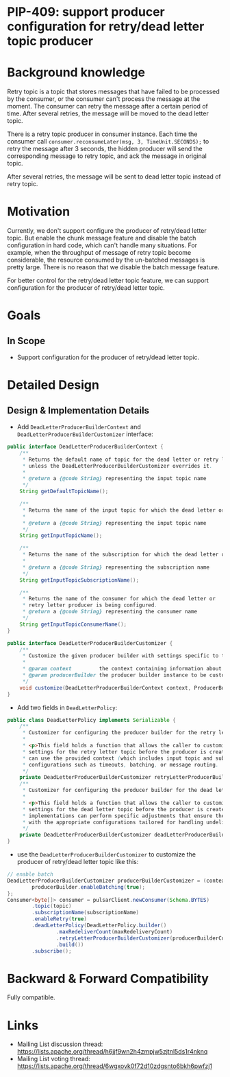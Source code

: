 
# PIP-409: support producer configuration for retry/dead letter topic producer

# Background knowledge

Retry topic is a topic that stores messages that have failed to be processed by the consumer, or the consumer can't process the message at the moment. 
The consumer can retry the message after a certain period of time. After several retries, the message will be moved to the dead letter topic.

There is a retry topic producer in consumer instance. Each time the consumer call `consumer.reconsumeLater(msg, 3, TimeUnit.SECONDS);` 
to retry the message after 3 seconds, the hidden producer will send the corresponding message to retry topic, and ack the message in original topic.

After several retries, the message will be sent to dead letter topic instead of retry topic.


# Motivation

Currently, we don't support configure the producer of retry/dead letter topic. But enable the chunk message feature
and disable the batch configuration in hard code, which can't handle many situations. For example, when the throughput 
of message of retry topic become considerable, the resource consumed by the un-batched messages is pretty large. 
There is no reason that we disable the batch message feature.

For better control for the retry/dead letter topic feature, we can support configuration for the producer of 
retry/dead letter topic.

# Goals

## In Scope

- Support configuration for the producer of retry/dead letter topic.


# Detailed Design

## Design & Implementation Details

- Add `DeadLetterProducerBuilderContext` and `DeadLetterProducerBuilderCustomizer` interface:
```java
public interface DeadLetterProducerBuilderContext {
    /**
     * Returns the default name of topic for the dead letter or retry letter producer. This topic name is used
     * unless the DeadLetterProducerBuilderCustomizer overrides it.
     *
     * @return a {@code String} representing the input topic name
     */
    String getDefaultTopicName();

    /**
     * Returns the name of the input topic for which the dead letter or retry letter producer is being configured.
     *
     * @return a {@code String} representing the input topic name
     */
    String getInputTopicName();

    /**
     * Returns the name of the subscription for which the dead letter or retry letter producer is being configured.
     *
     * @return a {@code String} representing the subscription name
     */
    String getInputTopicSubscriptionName();

    /**
     * Returns the name of the consumer for which the dead letter or
     * retry letter producer is being configured.
     * @return a {@code String} representing the consumer name
     */
    String getInputTopicConsumerName();
}

public interface DeadLetterProducerBuilderCustomizer {
    /**
     * Customize the given producer builder with settings specific to the topic context provided.
     *
     * @param context         the context containing information about the input topic and the subscription
     * @param producerBuilder the producer builder instance to be customized
     */
    void customize(DeadLetterProducerBuilderContext context, ProducerBuilder<byte[]> producerBuilder);
}
```

- Add two fields in `DeadLetterPolicy`:
```java
public class DeadLetterPolicy implements Serializable {
    /**
     * Customizer for configuring the producer builder for the retry letter topic.
     *
     * <p>This field holds a function that allows the caller to customize the producer builder
     * settings for the retry letter topic before the producer is created. The customization logic
     * can use the provided context (which includes input topic and subscription details) to adjust
     * configurations such as timeouts, batching, or message routing.
     */
    private DeadLetterProducerBuilderCustomizer retryLetterProducerBuilderCustomizer;
    /**
     * Customizer for configuring the producer builder for the dead letter topic.
     *
     * <p>This field holds a function that allows the caller to customize the producer builder
     * settings for the dead letter topic before the producer is created. Using the provided context,
     * implementations can perform specific adjustments that ensure the dead letter queue operates
     * with the appropriate configurations tailored for handling undeliverable messages.
     */
    private DeadLetterProducerBuilderCustomizer deadLetterProducerBuilderCustomizer;
}
```

- use the `DeadLetterProducerBuilderCustomizer` to customize the producer of retry/dead letter topic like this:
```java
// enable batch
DeadLetterProducerBuilderCustomizer producerBuilderCustomizer = (context, producerBuilder) -> {
        producerBuilder.enableBatching(true);
};
Consumer<byte[]> consumer = pulsarClient.newConsumer(Schema.BYTES)
        .topic(topic)
        .subscriptionName(subscriptionName)
        .enableRetry(true)
        .deadLetterPolicy(DeadLetterPolicy.builder()
                .maxRedeliverCount(maxRedeliveryCount)
                .retryLetterProducerBuilderCustomizer(producerBuilderCustomizer)
                .build())
        .subscribe();
```


# Backward & Forward Compatibility

Fully compatible.

# Links

<!--
Updated afterwards
-->
* Mailing List discussion thread: https://lists.apache.org/thread/h6jjf9wn2h4zmpjw5zjtnl5ds1r4nknq
* Mailing List voting thread: https://lists.apache.org/thread/6wgxovk0f72d10zdgsnto6bkh6pwfzj1
